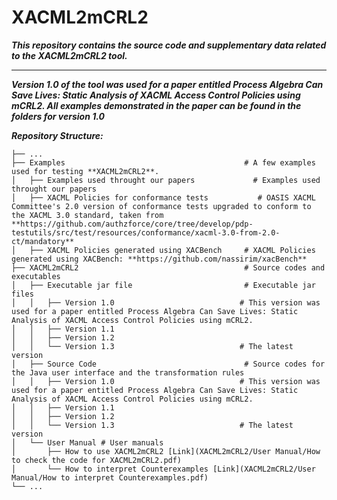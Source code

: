 # XACML2mCRL2
***This repository contains the source code and supplementary data related to the XACML2mCRL2 tool.***
*********************************************

***Version 1.0 of the tool was used for a paper entitled Process Algebra Can Save Lives: Static Analysis of XACML Access Control Policies using mCRL2. All examples demonstrated in the paper can be found in the folders for version 1.0***

***Repository Structure:***

    ├── ...
    ├── Examples                               	        # A few examples used for testing **XACML2mCRL2**.
    │   ├── Examples used throught our papers	          # Examples used throught our papers
    │   ├── XACML Policies for conformance tests	       # OASIS XACML Committee's 2.0 version of conformance tests upgraded to conform to the XACML 3.0 standard, taken from **https://github.com/authzforce/core/tree/develop/pdp-testutils/src/test/resources/conformance/xacml-3.0-from-2.0-ct/mandatory**
    │   ├── XACML Policies generated using XACBench	    # XACML Policies generated using XACBench: **https://github.com/nassirim/xacBench**
	├── XACML2mCRL2	                                    # Source codes and executables
    │   ├── Executable jar file	                        # Executable jar files
	│   │	├── Version 1.0	                           # This version was used for a paper entitled Process Algebra Can Save Lives: Static Analysis of XACML Access Control Policies using mCRL2.
	│   │	├── Version 1.1
	│   │	├── Version 1.2
	│   │	└── Version 1.3	                           # The latest version
    │   ├── Source Code	                                # Source codes for the Java user interface and the transformation rules								
	│   │	├── Version 1.0	                           # This version was used for a paper entitled Process Algebra Can Save Lives: Static Analysis of XACML Access Control Policies using mCRL2.
	│   │	├── Version 1.1
	│   │	├── Version 1.2
	│   │	└── Version 1.3	                           # The latest version
    │   └── User Manual	# User manuals
	│		├── How to use XACML2mCRL2 [Link](XACML2mCRL2/User Manual/How to check the code for XACML2mCRL2.pdf)
	│		└── How to interpret Counterexamples [Link](XACML2mCRL2/User Manual/How to interpret Counterexamples.pdf)
    └── ...